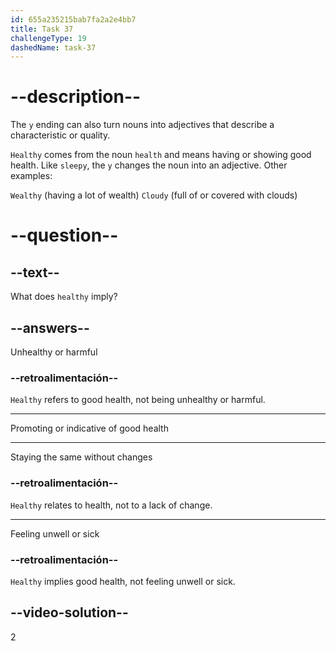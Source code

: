 ```yaml
---
id: 655a235215bab7fa2a2e4bb7
title: Task 37
challengeType: 19
dashedName: task-37
---
```


# --description--

The `y` ending can also turn nouns into adjectives that describe a characteristic or quality.

`Healthy` comes from the noun `health` and means having or showing good health. Like `sleepy`, the `y` changes the noun into an adjective. Other examples:

`Wealthy` (having a lot of wealth) `Cloudy` (full of or covered with clouds)

# --question--

## --text--

What does `healthy` imply?

## --answers--

Unhealthy or harmful

### --retroalimentación--

`Healthy` refers to good health, not being unhealthy or harmful.

---

Promoting or indicative of good health

---

Staying the same without changes

### --retroalimentación--

`Healthy` relates to health, not to a lack of change.

---

Feeling unwell or sick

### --retroalimentación--

`Healthy` implies good health, not feeling unwell or sick.

## --video-solution--

2
